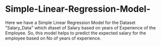 # Simple-Linear-Regression-Model-
Here we have a Simple Linear Regression Model for the Dataset "Salary_Data" which dtaset of Salary based on years of Experience of the Employee. So, this model helps to predict the expected salary for the employee based on No of years of experience.
